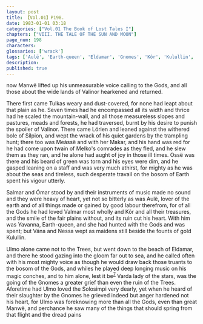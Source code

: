 ```yaml
---
layout: post
title: 【Vol.01】P198.
date: 1983-01-01 03:18
categories: ["Vol.01 The Book of Lost Tales I"]
chapters: ["VIII. THE TALE OF THE SUN AND MOON"]
page_num: 198
characters: 
glossaries: ['wrack']
tags: ['Aulë', 'Earth-queen', 'Eldamar', 'Gnomes', 'Kôr', 'Kulullin', 'Lórien', 'Makar', 'Manwë', 'Meássë', 'Melko', 'Mountains of Valinor', 'Nessa', 'Noldoli', 'Ómar', 'Ossë', 'Salmar', 'Silpion', 'Solosimpi', 'Tulkas', 'Ulmo', 'Two Trees']
description: 
published: true
---
```


<p style="text-indent: 0;">
now Manwë lifted up his unmeasurable voice calling to the Gods, and all those about the wide lands of Valinor hearkened and returned.
</p>

There first came Tulkas weary and dust-covered, for none had leapt about that plain as he. Seven times had he encompassed all its width and thrice had he scaled the mountain-wall, and all those measureless slopes and pastures, meads and forests, he had traversed, burnt by his desire to punish the spoiler of Valinor. There came Lórien and leaned against the withered bole of Silpion, and wept the wrack of his quiet gardens by the trampling hunt; there too was Meássë and with her Makar, and his hand was red for he had come upon twain of Melko's comrades as they fled, and he slew them as they ran, and he alone had aught of joy in those ill times. Ossë was there and his beard of green was torn and his eyes were dim, and he gasped leaning on a staff and was very much athirst, for mighty as he was about the seas and tireless, such desperate travail on the bosom of Earth spent his vigour utterly.

Salmar and Ómar stood by and their instruments of music made no sound and they were heavy of heart, yet not so bitterly as was Aulë, lover of the earth and of all things made or gained by good labour therefrom, for of all the Gods he had loved Valmar most wholly and Kôr and all their treasures, and the smile of the fair plains without, and its ruin cut his heart. With him was Yavanna, Earth-queen, and she had hunted with the Gods and was spent; but Vána and Nessa wept as maidens still beside the founts of gold Kulullin.

Ulmo alone came not to the Trees, but went down to the beach of Eldamar, and there he stood gazing into the gloom far out to sea, and he called often with his most mighty voice as though he would draw back those truants to the bosom of the Gods, and whiles he played deep longing music on his magic conches, and to him alone, lest it be<SUP>[7]({{site.baseurl}}/vol01-p220)</SUP> Varda lady of the stars, was the going of the Gnomes a greater grief than even the ruin of the Trees. Aforetime had Ulmo loved the Solosimpi very dearly, yet when he heard of their slaughter by the Gnomes he grieved indeed but anger hardened not his heart, for Ulmo was foreknowing more than all the Gods, even than great Manwë, and perchance he saw many of the things that should spring from that flight and the dread pains

